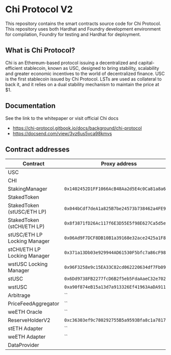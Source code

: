 # Chi Protocol V2

This repository contains the smart contracts source code for Chi Protocol. This repository uses both Hardhat and Foundry development environment for compilation, Foundry for testing and Hardhat for deployment.

## What is Chi Protocol?

Chi is an Ethereum-based protocol issuing a decentralized and capital-efficient stablecoin, known as USC, designed to bring stability, scalability and greater economic incentives to the world of decentralized finance. USC is the first stablecoin issued by Chi Protocol. LSTs are used as collateral to back it, and it relies on a dual stability mechanism to maintain the price at $1.

## Documentation

See the link to the whitepaper or visit official Chi docs

- https://chi-protocol.gitbook.io/docs/background/chi-protocol
- https://docsend.com/view/3vz6us5vca98kmvs

## Contract addresses

| Contract                     | Proxy address                                | Implementation address                       |
| ---------------------------- | -------------------------------------------- | -------------------------------------------- |
| USC                          |                                              | `0x38547D918b9645F2D94336B6b61AEB08053E142c` |
| CHI                          |                                              | `0x3b21418081528845a6DF4e970bD2185545b712ba` |
| StakingManager               | `0x1402452D1FF1066AcB48Aa2d5E4c0Ca81a8a6B16` | `0x3881d1aAfbc7C519aE7D65177365db9bc283b75D` |
| StakedToken                  |                                              | `0xF40A7f75c0E5CF5FEfD56c40fDF494b58dAE5668` |
| StakedToken (stUSC/ETH LP)   | `0x044bCdf7deA1a825B7be24573b738462a4FE9D3f` | `0xF40A7f75c0E5CF5FEfD56c40fDF494b58dAE5668` |
| StakedToken (stCHI/ETH LP)   | `0x8f3871fD26Ac117f6E3D55E5f98E627Ca5d5e581` | `0xF40A7f75c0E5CF5FEfD56c40fDF494b58dAE5668` |
| stUSC/ETH LP Locking Manager | `0x06Ad9F7DCF8DB10B1a39168e32ace2425a1F88aE` | `0xb8aff422aE47A9074271cfc14689EFfF2d4Ac10c` |
| stCHI/ETH LP Locking Manager | `0x371a13Db03e929944AD61530F5bfc7a86cF98ff5` | `0x40C53DFb3657a9375905e5d5E52235F259736331` |
| wstUSC Locking Manager       | `0x96F3258e9c15EA33C82cd062220634df7Fb096B1` | `0xF602Cbb6b4fEDDc15b5455b6f9927f804A48B065` |
| stUSC                        | `0x6Dd9738FB2277fcD6B2f5eb5FdaAaeC32e702761` | `0x20C70FDF07bC9873f5B67056a76b5c9Cf47Dac93` |
| wstUSC                       | `0xa90f874eB15a13d7a913326Ef41963AaDA9111dd` | `0x6196Dc0d965816E34fEaE12fCB8C8094E72b58f0` |
| Arbitrage                    | ``                                           | `0x594f4983Df88c3d84caA6eb30C18fBA1986ED6f1` |
| PriceFeedAggregator          | ``                                           | `0xb3a36232ECc1da6C8D0d3f417E00406566933bD0` |
| weETH Oracle                 | ``                                           | `0x6b06E6C2F8c498835fab196eadDdE53d3D103C59` |
| ReserveHolderV2              | `0xc36303ef9c780292755B5a9593Bfa8c1a7817E2a` | `0x6b944e7903d05e0396Cfc263A5f563e93d84A3f5` |
| stETH Adapter                | ``                                           | `0x18601d46c38362cDA8CA0571BbBCD9a34bC2BD65` |
| weETH Adapter                | ``                                           | `0x7f6dA7071d3524C61c2c87c4e631E52cbC8af5b6` |
| DataProvider                 |                                              | `0x1A387041Aa6660cD801B5c96AA1B4028a7d26Bd1` |
